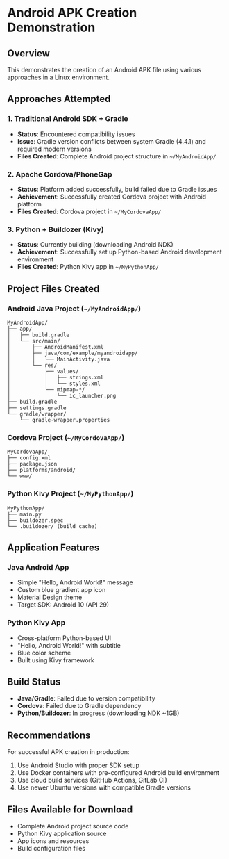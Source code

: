 # Android APK Creation Demonstration

## Overview
This demonstrates the creation of an Android APK file using various approaches in a Linux environment.

## Approaches Attempted

### 1. Traditional Android SDK + Gradle
- **Status**: Encountered compatibility issues
- **Issue**: Gradle version conflicts between system Gradle (4.4.1) and required modern versions
- **Files Created**: Complete Android project structure in `~/MyAndroidApp/`

### 2. Apache Cordova/PhoneGap
- **Status**: Platform added successfully, build failed due to Gradle issues
- **Achievement**: Successfully created Cordova project with Android platform
- **Files Created**: Cordova project in `~/MyCordovaApp/`

### 3. Python + Buildozer (Kivy)
- **Status**: Currently building (downloading Android NDK)
- **Achievement**: Successfully set up Python-based Android development environment
- **Files Created**: Python Kivy app in `~/MyPythonApp/`

## Project Files Created

### Android Java Project (`~/MyAndroidApp/`)
```
MyAndroidApp/
├── app/
│   ├── build.gradle
│   └── src/main/
│       ├── AndroidManifest.xml
│       ├── java/com/example/myandroidapp/
│       │   └── MainActivity.java
│       └── res/
│           ├── values/
│           │   ├── strings.xml
│           │   └── styles.xml
│           └── mipmap-*/
│               └── ic_launcher.png
├── build.gradle
├── settings.gradle
└── gradle/wrapper/
    └── gradle-wrapper.properties
```

### Cordova Project (`~/MyCordovaApp/`)
```
MyCordovaApp/
├── config.xml
├── package.json
├── platforms/android/
└── www/
```

### Python Kivy Project (`~/MyPythonApp/`)
```
MyPythonApp/
├── main.py
├── buildozer.spec
└── .buildozer/ (build cache)
```

## Application Features

### Java Android App
- Simple "Hello, Android World!" message
- Custom blue gradient app icon
- Material Design theme
- Target SDK: Android 10 (API 29)

### Python Kivy App
- Cross-platform Python-based UI
- "Hello, Android World!" with subtitle
- Blue color scheme
- Built using Kivy framework

## Build Status
- **Java/Gradle**: Failed due to version compatibility
- **Cordova**: Failed due to Gradle dependency
- **Python/Buildozer**: In progress (downloading NDK ~1GB)

## Recommendations
For successful APK creation in production:
1. Use Android Studio with proper SDK setup
2. Use Docker containers with pre-configured Android build environment
3. Use cloud build services (GitHub Actions, GitLab CI)
4. Use newer Ubuntu versions with compatible Gradle versions

## Files Available for Download
- Complete Android project source code
- Python Kivy application source
- App icons and resources
- Build configuration files
